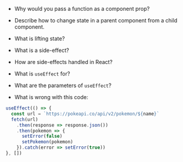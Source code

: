 * Why would you pass a function as a component prop?
* Describe how to change state in a parent component from a child component.
* What is lifting state?
* What is a side-effect?
* How are side-effects handled in React?
* What is `useEffect` for?
* What are the parameters of `useEffect`?

* What is wrong with this code:

```js
useEffect(() => {
  const url = `https://pokeapi.co/api/v2/pokemon/${name}`
  fetch(url)
    .then(response => response.json())
    .then(pokemon => {
      setError(false)
      setPokemon(pokemon)
    }).catch(error => setError(true))
}, [])
```
